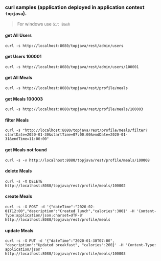 ﻿### curl samples (application deployed in application context `topjava`).
> For windows use `Git Bash`

#### get All Users
`curl -s http://localhost:8080/topjava/rest/admin/users`

#### get Users 100001
`curl -s http://localhost:8080/topjava/rest/admin/users/100001`

#### get All Meals
`curl -s http://localhost:8080/topjava/rest/profile/meals`

#### get Meals 100003
`curl -s http://localhost:8080/topjava/rest/profile/meals/100003`

#### filter Meals
`curl -s "http://localhost:8080/topjava/rest/profile/meals/filter?startDate=2020-01-30&startTime=07:00:00&endDate=2020-01-31&endTime=11:00:00"`

#### get Meals not found
`curl -s -v http://localhost:8080/topjava/rest/profile/meals/100008`

#### delete Meals
`curl -s -X DELETE http://localhost:8080/topjava/rest/profile/meals/100002`

#### create Meals
`curl -s -X POST -d '{"dateTime":"2020-02-01T12:00","description":"Created lunch","calories":300}' -H 'Content-Type:application/json;charset=UTF-8' http://localhost:8080/topjava/rest/profile/meals`

#### update Meals
`curl -s -X PUT -d '{"dateTime":"2020-01-30T07:00", "description":"Updated breakfast", "calories":200}' -H 'Content-Type: application/json' http://localhost:8080/topjava/rest/profile/meals/100003`